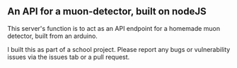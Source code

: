 ## An API for a muon-detector, built on nodeJS

This server's function is to act as an API endpoint for a homemade muon detector, built from an arduino.

I built this as part of a school project. Please report any bugs or vulnerability issues via the issues tab or a pull request.
